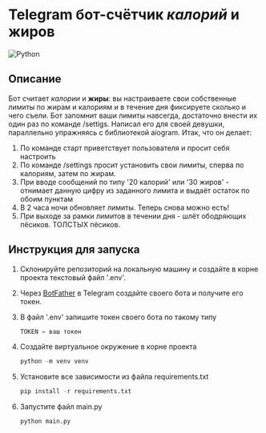 # Telegram бот-счётчик *калорий* и **жиров**
![Python](https://img.shields.io/badge/Python-14354C?style=for-the-badge&logo=python&logoColor=white)
## Описание
Бот считает *калории* и **жиры**: вы настраиваете свои собственные лимиты по жирам и калориям и в течение дня фиксируете сколько и чего съели. Бот запомнит ваши лимиты навсегда, достаточно внести их один раз по команде /settigs. Написал его для своей девушки, параллельно упражняясь с библиотекой aiogram. Итак, что он делает:
1. По команде старт приветствует пользователя и просит себя настроить
2. По команде /settings просит установить свои лимиты, сперва по калориям, затем по жирам.
3. При вводе сообщений по типу '20 калорий' или '30 жиров' - отнимает данную цифру из заданного лимита и выдаёт остаток по обоим пунктам
4. В 2 часа ночи обновляет лимиты. Теперь снова можно есть!
5. При выходе за рамки лимитов в течении дня - шлёт ободряющих пёсиков. ТОЛСТЫХ пёсиков.

## Инструкция для запуска
1. Склонируйте репозиторий на локальную машину и создайте в корне проекта текстовый файл '.env'.

2. Через [BotFather](https://t.me/BotFather) в Telegram создайте своего бота и получите его токен.

3. В файл '.env' запишите токен своего бота по такому типу
    ```python
    TOKEN = ваш токен
    ```
5. Создайте виртуальное окружение в корне проекта
    ```python
    python -m venv venv
    ```

4. Установите все зависимости из файла requirements.txt
    ```python
    pip install -r requirements.txt
    ```
    
5. Запустите файл main.py
    ```python
    python main.py
    ```
